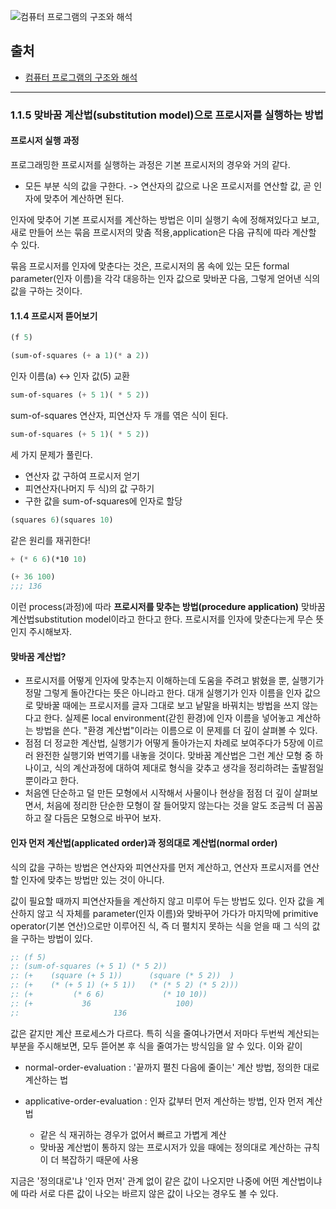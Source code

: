 ![컴퓨터 프로그램의 구조와 해석](https://image.aladin.co.kr/product/7512/20/cover500/8966261701_1.jpg)

## 출처  
- [컴퓨터 프로그램의 구조와 해석](https://www.aladin.co.kr/shop/wproduct.aspx?ItemId=75122015)

---


### 1.1.5 맞바꿈 계산법(substitution model)으로 프로시저를 실행하는 방법
#### 프로시저 실행 과정

프로그래밍한 프로시저를 실행하는 과정은 기본 프로시저의 경우와 거의 같다.
- 모든 부분 식의 값을 구한다. -> 연산자의 값으로 나온 프로시저를 연산할 값, 곧 인자에 맞추어 계산하면 된다.

인자에 맞추어 기본 프로시저를 계산하는 방법은 이미 실행기 속에 정해져있다고 보고, 새로 만들어 쓰는 묶음 프로시저의 맞춤 적용,application은 다음 규칙에 따라 계산할 수 있다.

묶음 프로시저를 인자에 맞춘다는 것은,
프로시저의 몸 속에 있는 모든 formal parameter(인자 이름)을 각각 대응하는 인자 값으로 맞바꾼 다음,
그렇게 얻어낸 식의 값을 구하는 것이다.

#### 1.1.4 프로시저 뜯어보기
```scheme
(f 5)
```
```scheme
(sum-of-squares (+ a 1)(* a 2))
```
인자 이름(a) ↔︎ 인자 값(5) 교환
```scheme
sum-of-squares (+ 5 1)( * 5 2))
```
sum-of-squares 연산자, 피연산자 두 개를 엮은 식이 된다.
```scheme
sum-of-squares (+ 5 1)( * 5 2))
```
세 가지 문제가 풀린다.
- 연산자 값 구하여 프로시저 얻기
- 피연산자(나머지 두 식)의 값 구하기
- 구한 값을 sum-of-squares에 인자로 할당 
```scheme
(squares 6)(squares 10)
```
같은 원리를 재귀한다!
```scheme
+ (* 6 6)(*10 10)
```
```scheme
(+ 36 100)
;;; 136
```

>
이런 process(과정)에 따라 __프로시저를 맞추는 방법(procedure application)__ 맞바꿈 계산법substitution model이라고 한다고 한다.
프로시저를 인자에 맞춘다는게 무슨 뜻인지 주시해보자.

#### 맞바꿈 계산법?
- 프로시저를 어떻게 인자에 맞추는지 이해하는데 도움을 주려고 밝혔을 뿐, 실행기가 정말 그렇게 돌아간다는 뜻은 아니라고 한다.
대개 실행기가 인자 이름을 인자 값으로 맞바꿀 때에는 프로시저를 글자 그대로 보고 낱말을 바꿔치는 방법을 쓰지 않는다고 한다. 
실제론 local environment(갇힌 환경)에 인자 이름을 넣어놓고 계산하는 방법을 쓴다.
"환경 계산법"이라는 이름으로 이 문제를 더 깊이 살펴볼 수 있다.
- 점점 더 정교한 계산법, 실행기가 어떻게 돌아가는지 차례로 보여주다가 5장에 이르러 완전한 실행기와 번역기를 내놓을 것이다. 맞바꿈 계산법은 그런 계산 모형 중 하나이고, 식의 계산과정에 대하여 제대로 형식을 갖추고 생각을 정리하려는 출발점일 뿐이라고 한다.
- 처음엔 단순하고 덜 만든 모형에서 시작해서 사물이나 현상을 점점 더 깊이 살펴보면서, 처음에 정리한 단순한 모형이 잘 들어맞지 않는다는 것을 알도 조금씩 더 꼼꼼하고 잘 다듬은 모형으로 바꾸어 보자.

#### 인자 먼저 계산법(applicated order)과 정의대로 계산법(normal order)

식의 값을 구하는 방법은 연산자와 피연산자를 먼저 계산하고, 연산자 프로시저를 연산할 인자에 맞추는 방법만 있는 것이 아니다. 

값이 필요할 때까지 피연산자들을 계산하지 않고 미루어 두는 방법도 있다. 
인자 값을 계산하지 않고 식 자체를 parameter(인자 이름)와 맞바꾸어 가다가 
마지막에 primitive operator(기본 연산)으로만 이루어진 식, 즉 더 펼치지 못하는 식을 얻을 때 그 식의 값을 구하는 방법이 있다.

```scheme
;: (f 5)
;: (sum-of-squares (+ 5 1) (* 5 2))
;: (+    (square (+ 5 1))      (square (* 5 2))  )
;: (+    (* (+ 5 1) (+ 5 1))   (* (* 5 2) (* 5 2)))
;: (+         (* 6 6)             (* 10 10))
;: (+           36                   100)
;:                     136
```

값은 같지만 계산 프로세스가 다르다.
특히 식을 줄여나가면서 저마다 두번씩 계산되는 부분을 주시해보면, 모두 뜯어본 후 식을 줄여가는 방식임을 알 수 있다.
이와 같이 
>
- normal-order-evaluation : '끝까지 펼친 다음에 줄이는' 계산 방법, 정의한 대로 계산하는 법
	
-  applicative-order-evaluation : 인자 값부터 먼저 계산하는 방법, 인자 먼저 계산법
	- 같은 식 재귀하는 경우가 없어서 빠르고 가볍게 계산
    - 맞바꿈 계산법이 통하지 않는 프로시저가 있을 때에는 정의대로 계산하는 규칙이 더 복잡하기 때문에 사용

지금은 '정의대로'냐 '인자 먼저' 관계 없이 같은 값이 나오지만 나중에 어떤 계산법이냐에 따라 서로 다른 값이 나오는 바르지 않은 값이 나오는 경우도 볼 수 있다.



